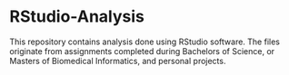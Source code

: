 # RStudio-Analysis
This repository contains analysis done using RStudio software. The files originate from assignments completed during Bachelors of Science, or Masters of Biomedical Informatics, and personal projects.
